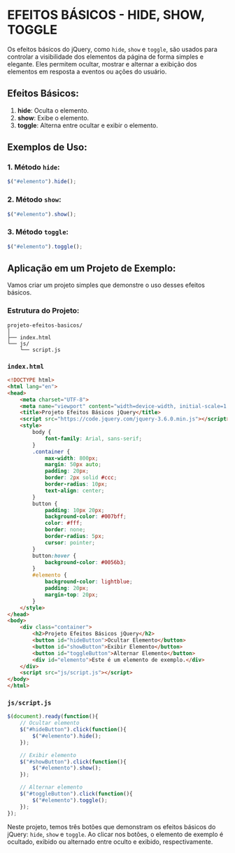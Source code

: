 # EFEITOS BÁSICOS - HIDE, SHOW, TOGGLE
Os efeitos básicos do jQuery, como `hide`, `show` e `toggle`, são usados para controlar a visibilidade dos elementos da página de forma simples e elegante. Eles permitem ocultar, mostrar e alternar a exibição dos elementos em resposta a eventos ou ações do usuário.

## Efeitos Básicos:
1. **hide**: Oculta o elemento.
2. **show**: Exibe o elemento.
3. **toggle**: Alterna entre ocultar e exibir o elemento.

## Exemplos de Uso:
### 1. Método `hide`:
```javascript
$("#elemento").hide();
```

### 2. Método `show`:
```javascript
$("#elemento").show();
```

### 3. Método `toggle`:
```javascript
$("#elemento").toggle();
```

## Aplicação em um Projeto de Exemplo:
Vamos criar um projeto simples que demonstre o uso desses efeitos básicos.

### Estrutura do Projeto:
```
projeto-efeitos-basicos/
│
├── index.html
└── js/
    └── script.js
```

### `index.html`
```html
<!DOCTYPE html>
<html lang="en">
<head>
    <meta charset="UTF-8">
    <meta name="viewport" content="width=device-width, initial-scale=1.0">
    <title>Projeto Efeitos Básicos jQuery</title>
    <script src="https://code.jquery.com/jquery-3.6.0.min.js"></script>
    <style>
        body {
            font-family: Arial, sans-serif;
        }
        .container {
            max-width: 800px;
            margin: 50px auto;
            padding: 20px;
            border: 2px solid #ccc;
            border-radius: 10px;
            text-align: center;
        }
        button {
            padding: 10px 20px;
            background-color: #007bff;
            color: #fff;
            border: none;
            border-radius: 5px;
            cursor: pointer;
        }
        button:hover {
            background-color: #0056b3;
        }
        #elemento {
            background-color: lightblue;
            padding: 20px;
            margin-top: 20px;
        }
    </style>
</head>
<body>
    <div class="container">
        <h2>Projeto Efeitos Básicos jQuery</h2>
        <button id="hideButton">Ocultar Elemento</button>
        <button id="showButton">Exibir Elemento</button>
        <button id="toggleButton">Alternar Elemento</button>
        <div id="elemento">Este é um elemento de exemplo.</div>
    </div>
    <script src="js/script.js"></script>
</body>
</html>
```

### `js/script.js`
```javascript
$(document).ready(function(){
    // Ocultar elemento
    $("#hideButton").click(function(){
        $("#elemento").hide();
    });

    // Exibir elemento
    $("#showButton").click(function(){
        $("#elemento").show();
    });

    // Alternar elemento
    $("#toggleButton").click(function(){
        $("#elemento").toggle();
    });
});
```

Neste projeto, temos três botões que demonstram os efeitos básicos do jQuery: `hide`, `show` e `toggle`. Ao clicar nos botões, o elemento de exemplo é ocultado, exibido ou alternado entre oculto e exibido, respectivamente.